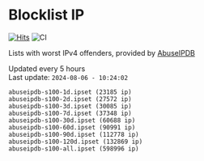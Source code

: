 # Blocklist IP

[![Hits](https://hits.seeyoufarm.com/api/count/incr/badge.svg?url=https%3A%2F%2Fgithub.com%2Fborestad%2Fblocklist-ip%2F&count_bg=%2379C83D&title_bg=%23555555&icon=&icon_color=%23E7E7E7&title=hits&edge_flat=false)](https://hits.seeyoufarm.com)  ![CI](https://img.shields.io/github/workflow/status/borestad/blocklist-ip/CI?style=flat-square)

Lists with worst IPv4 offenders, provided by [AbuseIPDB](https://www.abuseipdb.com/)

<!-- FOOTER-PLACEHOLDER -->
Updated every 5 hours<br>
Last update: `2024-08-06 - 10:24:02`
```
abuseipdb-s100-1d.ipset (23185 ip)
abuseipdb-s100-2d.ipset (27572 ip)
abuseipdb-s100-3d.ipset (30085 ip)
abuseipdb-s100-7d.ipset (37348 ip)
abuseipdb-s100-30d.ipset (60688 ip)
abuseipdb-s100-60d.ipset (90991 ip)
abuseipdb-s100-90d.ipset (112778 ip)
abuseipdb-s100-120d.ipset (132869 ip)
abuseipdb-s100-all.ipset (598996 ip)
```
